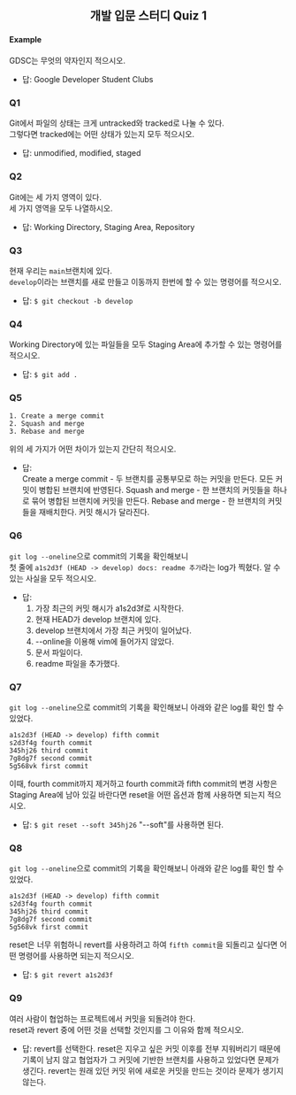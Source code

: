 ## <p style="text-align:center;">개발 입문 스터디 Quiz 1</p>

#### Example
GDSC는 무엇의 약자인지 적으시오.

- 답: Google Developer Student Clubs

### Q1
Git에서 파일의 상태는 크게 untracked와 tracked로 나눌 수 있다.  
그렇다면 tracked에는 어떤 상태가 있는지 모두 적으시오.

- 답: unmodified, modified, staged

### Q2
Git에는 세 가지 영역이 있다.  
세 가지 영역을 모두 나열하시오.

- 답: Working Directory, Staging Area, Repository

### Q3
현재 우리는 ```main```브랜치에 있다.  
```develop```이라는 브랜치를 새로 만들고 이동까지 한번에 할 수 있는 명령어를 적으시오.

- 답: ```$ git checkout -b develop```

### Q4
Working Directory에 있는 파일들을 모두 Staging Area에 추가할 수 있는 명령어를 적으시오.

- 답: ```$ git add .```

### Q5
```
1. Create a merge commit
2. Squash and merge
3. Rebase and merge
```
위의 세 가지가 어떤 차이가 있는지 간단히 적으시오.

- 답:   
    Create a merge commit - 두 브랜치를 공통부모로 하는 커밋을 만든다. 모든 커밋이 병합된 브랜치에 반영된다.
    Squash and merge - 한 브랜치의 커밋들을 하나로 묶어 병합된 브랜치에 커밋을 만든다.
    Rebase and merge - 한 브랜치의 커밋들을 재배치한다. 커밋 해시가 달라진다.


### Q6
```git log --oneline```으로 commit의 기록을 확인해보니  
첫 줄에 ```a1s2d3f (HEAD -> develop) docs: readme 추가```라는 log가 찍혔다.
알 수 있는 사실을 모두 적으시오.

- 답:   
    1. 가장 최근의 커밋 해시가 a1s2d3f로 시작한다.
    2. 현재 HEAD가 develop 브랜치에 있다.
    3. develop 브랜치에서 가장 최근 커밋이 일어났다.
    4. --online을 이용해 vim에 들어가지 않았다.
    5. 문서 파일이다.
    6. readme 파일을 추가했다.

### Q7
```git log --oneline```으로 commit의 기록을 확인해보니 아래와 같은 log를 확인 할 수 있었다.  
```
a1s2d3f (HEAD -> develop) fifth commit
s2d3f4g fourth commit
345hj26 third commit
7g8dg7f second commit
5g568vk first commit
```
이때, fourth commit까지 제거하고 fourth commit과 fifth commit의 변경 사항은
Staging Area에 남아 있길 바란다면 reset을 어떤 옵션과 함께 사용하면 되는지 적으시오.

- 답: ```$ git reset --soft 345hj26```  "--soft"를 사용하면 된다.

### Q8
```git log --oneline```으로 commit의 기록을 확인해보니 아래와 같은 log를 확인 할 수 있었다.
```
a1s2d3f (HEAD -> develop) fifth commit
s2d3f4g fourth commit
345hj26 third commit
7g8dg7f second commit
5g568vk first commit
```
reset은 너무 위험하니 revert를 사용하려고 하여 ```fifth commit```을 되돌리고 싶다면 
어떤 명령어를 사용하면 되는지 적으시오. 

- 답: ```$ git revert a1s2d3f```

### Q9
여러 사람이 협업하는 프로젝트에서 커밋을 되돌려야 한다.  
reset과 revert 중에 어떤 것을 선택할 것인지를 그 이유와 함께 적으시오.

- 답: revert를 선택한다. reset은 지우고 싶은 커밋 이후를 전부 지워버리기 때문에 기록이 남지 않고 협업자가 그 커밋에 기반한 브랜치를 사용하고 있었다면 문제가 생긴다. revert는 원래 있던 커밋 위에 새로운 커밋을 만드는 것이라 문제가 생기지 않는다.